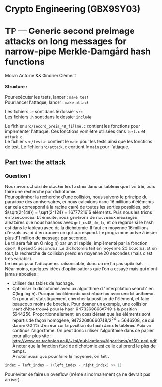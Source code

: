 # Crypto Engineering (GBX9SY03)
# TP — Generic second preimage attacks on long messages for narrow-pipe Merkle-Damgård hash functions
Moran Antoine && Gindrier Clément

#### Structure :
Pour exécuter les tests, lancer : `make test`  
Pour lancer l'attaque, lancer : `make attack`  

Les fichiers `.c` sont dans le dossier `src`  
Les fichiers `.h` sont dans le dossier `include`  

Le fichier `src/second_preim_48_fillme.c` contient les fonctions pour implémenter l'attaque. Ces fonctions vont être utilisées dans `test.c` et `attack.c`.  
Le fichier `src/test.c` contient le `main` pour les tests ainsi que les fonctions de test.
Le fichier `src/attack.c` contient le `main` pour l'attaque.  

## Part two: the attack
### Question 1
Nous avons choisi de stocker les hashes dans un tableau que l'on trie, puis faire une recherche par dichotomie.  
Pour optimiser la recherche d'une collision, nous suivons le principe du paradoxe des anniversaires, et nous calculons donc 16 millions d'éléments car cela correspond à la racine carré de toutes les sorties possibles, soit $\sqrt(2^{48}) = \sqrt(2^{24} = 16777216)$ éléments. Puis nous les trions en 5 secondes. Et ensuite, nous générons de nouveaux messages aléatoires que nous hashons avec `get_cs48_dm_fp`, et on regarde si le hash est dans le tableau avec de la dichotomie. Il faut en moyenne 16 millions d'essais avant d'en trouver un qui correspond. Le programme arrive à tester plus d'1 million de message par seconde.  
Le tri sera fait en O(nlog n) par un tri rapide, implémenté par la fonction qsort. Il prend 5 secondes. La dichotomie fait en moyenne 23 boucles, et en tout, la recherche de collision prend en moyenne 20 secondes (mais c'est très variable).  
Le temps pour l'attaque est raisonnable,  donc on ne l'a pas optimisé. Néanmoins, quelques idées d'optimisations que l'on a essayé mais qui n'ont jamais abouties :  
- Utiliser des tables de hachage.
- Optimiser la dichotomie avec un algorithme d'"interpolation search" en O(log log n). Puisque les éléments sont réparties avec une loi uniforme. On pourrait statistiquement chercher la position de l'élément, et faire beaucoup moins de boucles. Pour donner un exemple, une collision vient d'être trouvé pour le hash 94732686660748 à la position 5644256. Proportionnellement, en considérant que les éléments sont répartis de façon homogène, $94732686660748 / 2^24 \approx 5646508$, ce qui donne 0.04% d'erreur sur la position du hash dans le tableau. Puis on continue l'algorithme. On peut donc utiliser l'algorithme dans ce papier pour aller plus vite : http://www.cs.technion.ac.il/~itai/publications/Algorithms/p550-perl.pdf  
À noter que la fonction `find` de dichotomie est celle qui prend le plus de temps.  
À noter aussi que pour faire la moyenne, on fait :
```C
index = left_index - ((left_index - right_index) >> 1)
```
Pour éviter de faire un overflow (même si normalement ça ne devrait pas arriver).


